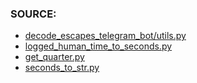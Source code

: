 ### SOURCE:
 * [decode_escapes_telegram_bot/utils.py](https://github.com/gil9red/decode_escapes_telegram_bot/blob/a43ac4f21f1ca734431dc8ab038bdd306c3c1c52/utils.py)
 * [logged_human_time_to_seconds.py](https://github.com/gil9red/SimplePyScripts/blob/32e21a1e223be2a2d84a16af98d56a50f0ee0a8c/logged_human_time_to_seconds.py)
 * [get_quarter.py](https://github.com/gil9red/SimplePyScripts/blob/90a04f89e5ba72cb6d8345ae70c611496b03a37c/get_quarter.py)
 * [seconds_to_str.py](https://github.com/gil9red/SimplePyScripts/blob/0360c558f85c0fe5e7320d88f90c0a4e23a7e342/seconds_to_str.py)
